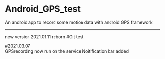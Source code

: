 # Android_GPS_test
An android app to record some motion data with android GPS framework

----

new version 2021.01.11 reborn
#Git test

#2021.03.07  
GPSrecording now run on the service
Noitification bar added  
